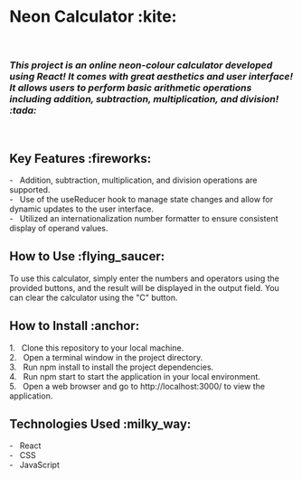 <h1> Neon Calculator :kite:</h1> <br />
<em><h3> This project is an online neon-colour calculator developed using React! It comes with great aesthetics and user interface! It allows users to perform basic arithmetic operations including addition, subtraction, multiplication, and division! :tada: </h2></em><br />
<h2> Key Features :fireworks:</h2>
- &nbsp; Addition, subtraction, multiplication, and division operations are supported. <br />
- &nbsp; Use of the useReducer hook to manage state changes and allow for dynamic updates to the user interface. <br />
- &nbsp; Utilized an internationalization number formatter to ensure consistent display of operand values. <br />
<h2> How to Use :flying_saucer:</h2>
To use this calculator, simply enter the numbers and operators using the provided buttons, and the result will be displayed in the output field. You can clear the calculator using the "C" button.
<h2> How to Install 	:anchor:</h2>
1. &nbsp; Clone this repository to your local machine. <br />
2. &nbsp; Open a terminal window in the project directory. <br />
3. &nbsp; Run npm install to install the project dependencies. <br />
4. &nbsp; Run npm start to start the application in your local environment. <br />
5. &nbsp; Open a web browser and go to http://localhost:3000/ to view the application. <br />
<h2> Technologies Used 	:milky_way:</h2>
- &nbsp; React <br />
- &nbsp; CSS <br />
- &nbsp; JavaScript <br />
